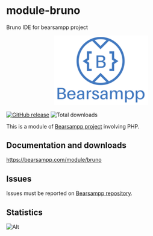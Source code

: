 # module-bruno
Bruno IDE for bearsampp project
<p align="center"><a href="https://bearsampp.com/contribute" target="_blank"><img width="250" src="img/Bearsampp-logo.svg"></a></p>

[![GitHub release](https://img.shields.io/github/release/bearsampp/module-bruno.svg?style=flat-square)](https://github.com/bearsampp/module-bruno/releases/latest)
![Total downloads](https://img.shields.io/github/downloads/bearsampp/module-bruno/total.svg?style=flat-square)

This is a module of [Bearsampp project](https://github.com/bearsampp/bearsampp) involving PHP.

## Documentation and downloads

https://bearsampp.com/module/bruno

## Issues

Issues must be reported on [Bearsampp repository](https://github.com/bearsampp/bearsampp/issues).

## Statistics
![Alt](https://repobeats.axiom.co/api/embed/d4b9f82a31c270b2d20d93e7ccf77113ff5930f2.svg "Repobeats analytics image")
